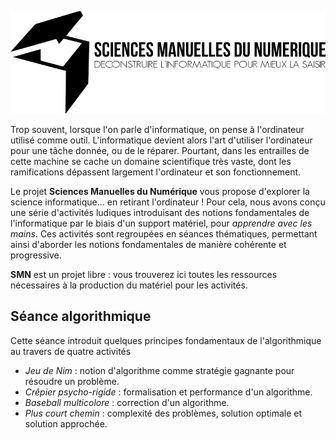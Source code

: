 ![](logo.png)

Trop souvent, lorsque l'on parle d'informatique, on pense à l'ordinateur
utilisé comme outil. L'informatique devient alors l'art d'utiliser l'ordinateur
pour une tâche donnée, ou de le réparer. Pourtant, dans les entrailles de cette
machine se cache un domaine scientifique très vaste, dont les ramifications
dépassent largement l'ordinateur et son fonctionnement.

Le projet **Sciences Manuelles du Numérique** vous propose d'explorer la
science informatique... en retirant l'ordinateur ! Pour cela, nous avons conçu
une série d'activités ludiques introduisant des notions fondamentales de
l'informatique par le biais d'un support matériel, pour *apprendre avec les
mains*. Ces activités sont regroupées en séances thématiques, permettant ainsi
d'aborder les notions fondamentales de manière cohérente et progressive.

**SMN** est un projet libre : vous trouverez ici toutes les ressources
nécessaires à la production du matériel pour les activités.

## Séance algorithmique

Cette séance introduit quelques principes fondamentaux de l'algorithmique au
travers de quatre activités

- *Jeu de Nim* : notion d'algorithme comme stratégie gagnante pour résoudre un
  problème.
- *Crêpier psycho-rigide* : formalisation et performance d'un algorithme.
- *Baseball multicolore* : correction d'un algorithme.
- *Plus court chemin* : complexité des problèmes, solution optimale et solution
  approchée.

